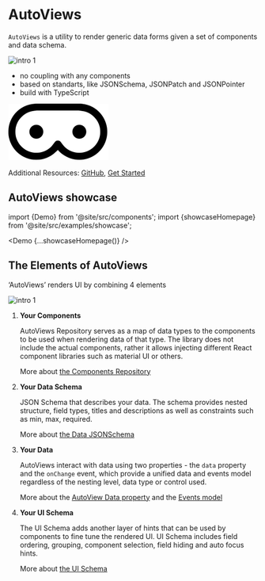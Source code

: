 # AutoViews

`AutoViews` is a utility to render generic data forms given a
set of components and data schema.

![intro 1](../static/auto-views-intro-1.png)

- no coupling with any components
- based on standarts, like JSONSchema, JSONPatch and JSONPointer
- build with TypeScript

![logo](../static/img/logo.svg)

Additional Resources: [GitHub](https://github.com/wix-incubator/autoviews/),
[Get Started](/docs/)

## AutoViews showcase

import {Demo} from '@site/src/components';
import {showcaseHomepage} from '@site/src/examples/showcase';

<Demo {...showcaseHomepage()} />


## The Elements of AutoViews

‘AutoViews’ renders UI by combining 4 elements

![intro 1](../static/auto-views-intro-2.png)

1. **Your Components**

   AutoViews Repository serves as a map of data types to the components to be used when rendering data of that type. The library does not include the actual components, rather it allows injecting different React component libraries such as material UI or others.

   More about [the Components Repository](/docs/entities/components-repo)

2. **Your Data Schema**

   JSON Schema that describes your data.
   The schema provides nested structure, field types, titles and descriptions as well as constraints such as min, max, required.

   More about [the Data JSONSchema](/docs/entities/the-json-schema)

3. **Your Data**

   AutoViews interact with data using two properties - the `data` property and the `onChange` event, which provide a unified data and events model regardless of the nesting level, data type or control used.

   More about the [AutoView Data property](/docs/basic/autoview) and the [Events model](/docs/entities/events)

4. **Your UI Schema**

   The UI Schema adds another layer of hints that can be used by components to fine tune the rendered UI. UI Schema includes field ordering, grouping, component selection, field hiding and auto focus hints.

   More about [the UI Schema](/docs/entities/ui-schema)
